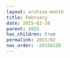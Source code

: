 ```yaml
---
layout: archive-month
title: February
date: 2015-02-28
parent: 2015
has_children: true
permalink: 2015/02
nav_order: -20150228
---
```

